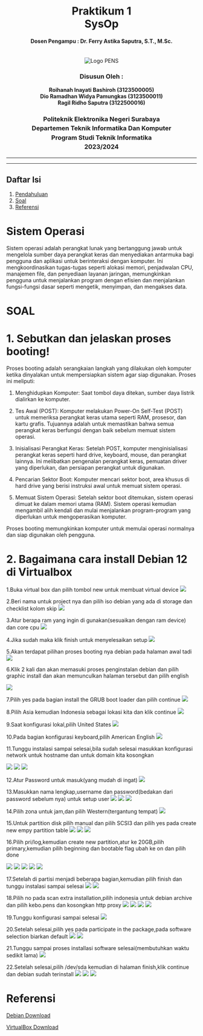<div align="center">
  <h1 style="text-align: center;font-weight: bold">Praktikum 1<br>SysOp</h1>
  <h4 style="text-align: center;">Dosen Pengampu : Dr. Ferry Astika Saputra, S.T., M.Sc.</h4>
</div>
<br />
<div align="center">
  <img src="image/pens.jpg" alt="Logo PENS">
  <h3 style="text-align: center;">Disusun Oleh : </h3>
  <p style="text-align: center;">
    <strong>Roihanah Inayati Bashiroh (3123500005)</strong><br>
    <strong>Dio Ramadhan Widya Pamungkas (3123500011)</strong><br>
    <strong>Ragil Ridho Saputra (3122500016)</strong>
  </p>

  <h3 style="text-align: center;line-height: 1.5">Politeknik Elektronika Negeri Surabaya<br>Departemen Teknik
    Informatika Dan Komputer<br>Program Studi Teknik Informatika<br>2023/2024</h3>
  <hr>
  <hr>
</div>

## Daftar Isi
1. [Pendahuluan](#sistem-operasi)
2. [Soal](#soal)
3. [Referensi](#referensi)


# Sistem Operasi
Sistem operasi adalah perangkat lunak yang bertanggung jawab untuk mengelola sumber daya perangkat keras dan menyediakan
antarmuka bagi pengguna dan aplikasi untuk berinteraksi dengan komputer. Ini mengkoordinasikan tugas-tugas seperti
alokasi memori, penjadwalan CPU, manajemen file, dan penyediaan layanan jaringan, memungkinkan pengguna untuk
menjalankan program dengan efisien dan menjalankan fungsi-fungsi dasar seperti mengetik, menyimpan, dan mengakses data.

# SOAL
# 1. Sebutkan dan jelaskan proses booting!
Proses booting adalah serangkaian langkah yang dilakukan oleh komputer ketika dinyalakan untuk mempersiapkan sistem agar
siap digunakan. Proses ini meliputi:

1. Menghidupkan Komputer: Saat tombol daya ditekan, sumber daya listrik dialirkan ke komputer.

2. Tes Awal (POST): Komputer melakukan Power-On Self-Test (POST) untuk memeriksa perangkat keras utama seperti RAM,
prosesor, dan kartu grafis. Tujuannya adalah untuk memastikan bahwa semua perangkat keras berfungsi dengan baik sebelum
memuat sistem operasi.

3. Inisialisasi Perangkat Keras: Setelah POST, komputer menginisialisasi perangkat keras seperti hard drive, keyboard,
mouse, dan perangkat lainnya. Ini melibatkan pengenalan perangkat keras, pemuatan driver yang diperlukan, dan persiapan
perangkat untuk digunakan.

4. Pencarian Sektor Boot: Komputer mencari sektor boot, area khusus di hard drive yang berisi instruksi awal untuk
memuat sistem operasi.

5. Memuat Sistem Operasi: Setelah sektor boot ditemukan, sistem operasi dimuat ke dalam memori utama (RAM). Sistem
operasi kemudian mengambil alih kendali dan mulai menjalankan program-program yang diperlukan untuk mengoperasikan
komputer.

Proses booting memungkinkan komputer untuk memulai operasi normalnya dan siap digunakan oleh pengguna.

# 2. Bagaimana cara install Debian 12 di Virtualbox

1.Buka virtual box dan pilih tombol new untuk membuat virtual device
<img src="image/1.png">

2.Beri nama untuk project nya dan pilih iso debian yang ada di storage dan checklist kolom skip
<img src="image/2.png">

3.Atur berapa ram yang ingin di gunakan(sesuaikan dengan ram device) dan core cpu
<img src="image/3.png">

4.Jika sudah maka klik finish untuk menyelesaikan setup
<img src="image/4.png">

5.Akan terdapat pilihan proses booting nya debian pada halaman awal tadi
<img src="image/5.png">

6.Klik 2 kali dan akan memasuki proses penginstalan debian dan pilih graphic install dan akan memunculkan halaman tersebut dan pilih english

<img src="image/6.png">

7.Pilih yes pada bagian install the GRUB boot loader dan pilih continue
<img src="image/7.png">

8.Pilih Asia kemudian Indonesia sebagai lokasi kita dan klik continue
<img src="image/8.png">


9.Saat konfigurasi lokal,pilih United States
<img src="image/9.png">

10.Pada bagian konfigurasi keyboard,pilih American English
<img src="image/10.png">

11.Tunggu instalasi sampai selesai,bila sudah selesai masukkan konfigurasi network untuk hostname dan untuk domain kita kosongkan

<img src="image/11.png">
<img src="image/13.png">
<img src="image/14.png">

12.Atur Password untuk masuk(yang mudah di ingat)
<img src="image/15.png">

13.Masukkan nama lengkap,username dan password(bedakan dari password sebelum nya) untuk setup user
<img src="image/16.png">
<img src="image/17.png">
<img src="image/18.png">

14.Pilih zona untuk jam,dan pilih Western(tergantung tempat)
<img src="image/19.png">

15.Untuk partition disk pilih manual dan pilih SCSI3 dan pilih yes pada create new empy partition table
<img src="image/20.png">
<img src="image/21.png">
<img src="image/22.png">

16.Pilih pri/log,kemudian create new partition,atur ke 20GB,pilih primary,kemudian pilih beginning dan bootable flag ubah ke on dan pilih done

<img src="image/23.png">
<img src="image/24.png">
<img src="image/25.png">
<img src="image/26.png">
<img src="image/27.png">


17.Setelah di partisi menjadi beberapa bagian,kemudian pilih finish dan tunggu instalasi sampai selesai
<img src="image/36.png">
<img src="image/43.png">

18.Pilih no pada scan extra installation,pilih indonesia untuk debian archive dan pilih kebo.pens dan kosongkan http
proxy
<img src="image/44.png">
<img src="image/45.png">
<img src="image/46.png">
<img src="image/47.png">

19.Tunggu konfigurasi sampai selesai
<img src="image/48.png">

20.Setelah selesai,pilih yes pada participate in the package,pada software selection biarkan default
<img src="image/49.png">
<img src="image/50.png">

21.Tunggu sampai proses installasi software selesai(membutuhkan waktu sedikit lama)
<img src="image/51.png">

22.Setelah selesai,pilih /dev/sda kemudian di halaman finish,klik continue dan debian sudah terinstall
<img src="image/52.png">
<img src="image/53.png">
<img src="image/54.png">

# Referensi

  [Debian Download](https://www.debian.org/download)

  [VirtualBox Download](https://www.virtualbox.org/wiki/Downloads)

